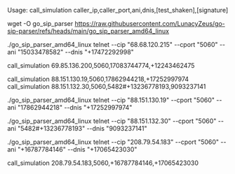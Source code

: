 Usage: call_simulation caller_ip,caller_port,ani,dnis,[test_shaken],[signature]

wget -O go_sip_parser https://raw.githubusercontent.com/LunacyZeus/go-sip-parser/refs/heads/main/go_sip_parser_amd64_linux


./go_sip_parser_amd64_linux telnet --cip "68.68.120.215" --cport "5060" --ani "15033478582" --dnis "+17472292998"


call_simulation 69.85.136.200,5060,17083744774,+12243462475


call_simulation 88.151.130.19,5060,17862944218,+17252997974
call_simulation 88.151.132.30,5060,5482#+13236778193,9093237141

./go_sip_parser_amd64_linux telnet --cip "88.151.130.19" --cport "5060" --ani "17862944218" --dnis "+17252997974"

./go_sip_parser_amd64_linux telnet --cip "88.151.132.30" --cport "5060" --ani "5482#+13236778193" --dnis "9093237141"

./go_sip_parser_amd64_linux telnet --cip "208.79.54.183" --cport "5060" --ani "+16787784146" --dnis "+17065423030"

call_simulation 208.79.54.183,5060,+16787784146,+17065423030